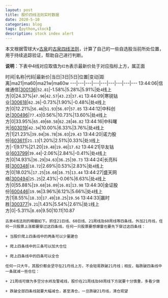 ```yaml
---
layout: post
title: 股价四线法则实时数据
date: 2020-5-10
categories: blog
tags: [python,stock]
description: stock index alert
---
```



本文根据雪球大v[古泉](https://xueqiu.com/u/7148646888)的[古泉四线法则](https://xueqiu.com/7148646888/130498192)，计算了自己的一些自选股当前所处位置，用于持续追踪验证，帮助自己进行判断。

**说明**：下表中4线对应取值为`红色`表示最新价处于对应指标上方，属正面

时间|名称|代码|最新价|当日|3日|5日|位置|变动|距离|ma21|ma60|ma21w|ma60w
---|---|---|---|---|---|---|---|---
13:44:06|信维通信|[300136](https://xueqiu.com/S/SZ300136)|`52.81`|-1.58%|5.28%|5.91%|处`4`线上方|0|24.37%|`47.96`|`42.57`|`43.23`|`37.41`
13:44:09|寒锐钴业|[300618](https://xueqiu.com/S/SZ300618)|`62.26`|-0.73%|1.90%|-0.48%|处`4`线上方|0|12.21%|`56.46`|`51.93`|`56.07`|`57.85`
13:44:12|中科创达|[300496](https://xueqiu.com/S/SZ300496)|`77.43`|0.56%|10.73%|13.60%|处`4`线上方|0|33.95%|`65.49`|`60.58`|`62.28`|`46.82`
13:44:16|中科曙光|[603019](https://xueqiu.com/S/SH603019)|`42.34`|10.00%|6.33%|3.76%|处`4`线上方|1|21.23%|`39.04`|`36.78`|`36.03`|`29.43`
13:44:20|诺力股份|[603611](https://xueqiu.com/S/SH603611)|`21.13`|1.20%|2.51%|0.33%|处`3`线上方|-1|9.17%|21.20|`19.48`|`19.46`|`17.62`
13:44:21|华友钴业|[603799](https://xueqiu.com/S/SH603799)|`39.44`|-2.06%|2.84%|-0.41%|处`4`线上方|0|14.93%|`36.29`|`34.63`|`36.25`|`30.73`
13:44:24|长亮科技|[300348](https://xueqiu.com/S/SZ300348)|`18.72`|2.69%|0.53%|2.83%|处`4`线上方|0|18.02%|`17.25`|`16.68`|`16.75`|`13.44`
13:44:27|盛天网络|[300494](https://xueqiu.com/S/SZ300494)|`25.25`|2.43%|-0.06%|6.63%|处`4`线上方|0|55.88%|`19.68`|`16.09`|`16.01`|`13.98`
13:44:30|金证股份|[600446](https://xueqiu.com/S/SH600446)|`19.96`|3.96%|6.12%|5.66%|处`4`线上方|1|8.55%|`18.33`|`17.49`|`18.25`|`19.56`
13:44:33|赢时胜|[300377](https://xueqiu.com/S/SZ300377)|`9.21`|1.43%|5.54%|2.61%|处`1`线上方|0|-5.31%|`8.69`|9.50|10.11|10.87

```
古泉4线法则的精髓如下。抓住21日线、60日线、21周线及60周线等四条线，外加21月线，任何一只股票上涨都要穿过这四条线，任何一只股票要想爆雷也要先下穿过这四条线：

+ 当股价爬上四条线中的两条可以少量建仓

+ 爬上四条线中的三条可以加大仓位

+ 爬上四条线中的四条可以全仓

任何一只大牛，其股价都会坚守在21月线上方，不会轻易跌破21月线；相反，每跌破四条线中一条就减一些仓位：

+ 21周线可做为多空分水岭及警戒线，股价在21周线及60周线下方就要十分慎重，多看少做

+ 跌破全部四条线就要大幅减仓，甚至清仓，一旦跌破21月线，清仓观望
```